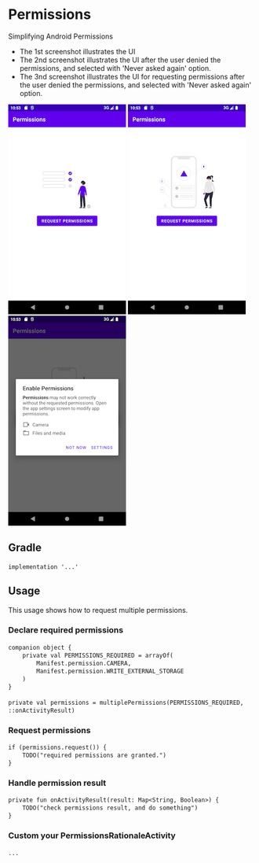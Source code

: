 # Permissions

Simplifying Android Permissions

- The 1st screenshot illustrates the UI
- The 2nd screenshot illustrates the UI after the user denied the permissions, and selected with 'Never asked again' option.
- The 3nd screenshot illustrates the UI for requesting permissions after the user denied the permissions, and selected with 'Never asked again' option.

![](https://raw.githubusercontent.com/zhjl37/Permissions/main/screenshot-1.png)
![](https://raw.githubusercontent.com/zhjl37/Permissions/main/screenshot-2.png)
![](https://raw.githubusercontent.com/zhjl37/Permissions/main/screenshot-3.png)

## Gradle

```
implementation '...'
```

## Usage

This usage shows how to request multiple permissions.

### Declare required permissions

```
companion object {
    private val PERMISSIONS_REQUIRED = arrayOf(
        Manifest.permission.CAMERA,
        Manifest.permission.WRITE_EXTERNAL_STORAGE
    )
}

private val permissions = multiplePermissions(PERMISSIONS_REQUIRED, ::onActivityResult)        
```

### Request permissions

```
if (permissions.request()) {
    TODO("required permissions are granted.")
}
```

### Handle permission result

```
private fun onActivityResult(result: Map<String, Boolean>) {
    TODO("check permissions result, and do something")
}
```

### Custom your PermissionsRationaleActivity
```
...
```
